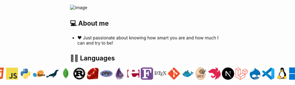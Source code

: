 ![image](https://media.giphy.com/media/i2rNOf3b7vJgk/source.gif)

## 💻 About me

- ❤️ Just passionate about knowing how smart you are and how much I can and try to be!

## 👨‍💻 Languages

<div style="display: flex; align-items: center; justify-content: center;">
<img src="https://github.com/devicons/devicon/blob/master/icons/html5/html5-original.svg" alt="html5" width="40" height="40"/>&nbsp;
<img src="https://github.com/devicons/devicon/blob/master/icons/javascript/javascript-original.svg" alt="javascript" width="40" height="40"/>&nbsp;
<img src="https://github.com/devicons/devicon/blob/master/icons/python/python-original.svg" alt="python" width="40" height="40"/> &nbsp;
<img src="https://github.com/devicons/devicon/blob/master/icons/scikitlearn/scikitlearn-original.svg" alt="scikitlearn" width="40" height="40"/> &nbsp;
<img src="https://github.com/devicons/devicon/blob/master/icons/mariadb/mariadb-original.svg" alt="mariadb" width="40" height="40"/> &nbsp;
<img src="https://github.com/devicons/devicon/blob/master/icons/mongodb/mongodb-original.svg" alt="mongodb" width="40" height="40"/> &nbsp;
<img src="https://github.com/devicons/devicon/blob/master/icons/rust/rust-original.svg" alt="rust" width="40" height="40"/> &nbsp;
<img src="https://github.com/devicons/devicon/blob/master/icons/ruby/ruby-original.svg" alt="ruby" width="40" height="40"/> &nbsp;
<img src="https://github.com/devicons/devicon/blob/master/icons/php/php-original.svg" alt="php" width="40" height="40"/> &nbsp;
<img src="https://github.com/devicons/devicon/blob/master/icons/elixir/elixir-original.svg" alt="elixir" width="40" height="40"/> &nbsp;
<img src="https://github.com/devicons/devicon/blob/master/icons/erlang/erlang-original.svg" alt="erlang" width="40" height="40"/> &nbsp;
<img src="https://github.com/devicons/devicon/blob/master/icons/fortran/fortran-original.svg" alt="fortran" width="40" height="40"/> &nbsp;
<img src="https://github.com/devicons/devicon/blob/master/icons/latex/latex-original.svg" alt="latex" width="40" height="40"/> &nbsp;
<img src="https://github.com/devicons/devicon/blob/master/icons/git/git-original.svg" alt="git" width="40" height="40"/> &nbsp;
<img src="https://github.com/devicons/devicon/blob/master/icons/docker/docker-original.svg" alt="docker" width="40" height="40"/> &nbsp;
<img src="https://github.com/devicons/devicon/blob/master/icons/gcc/gcc-original.svg" alt="gcc" width="40" height="40"/> &nbsp;
<img src="https://github.com/devicons/devicon/blob/master/icons/nestjs/nestjs-original.svg" alt="nestjs" width="40" height="40"/> &nbsp;
<img src="https://github.com/devicons/devicon/blob/master/icons/nextjs/nextjs-original.svg" alt="nextjs" width="40" height="40"/> &nbsp;
<img src="https://github.com/devicons/devicon/blob/master/icons/laravel/laravel-original.svg" alt="laravel" width="40" height="40"/> &nbsp;
<img src="https://github.com/devicons/devicon/blob/master/icons/drupal/drupal-original.svg" alt="drupal" width="40" height="40"/> &nbsp;
<img src="https://github.com/devicons/devicon/blob/master/icons/vscode/vscode-original.svg" alt="vscode" width="40" height="40"/> &nbsp;
<img src="https://github.com/devicons/devicon/blob/master/icons/linux/linux-original.svg" alt="linux" width="40" height="40"/> &nbsp;
<img src="https://github.com/devicons/devicon/blob/master/icons/windows11/windows11-original.svg" alt="windows11" width="40" height="40"/> &nbsp;

  
